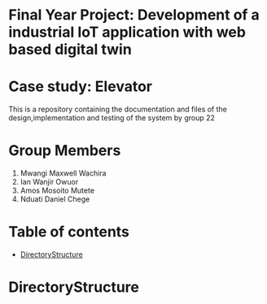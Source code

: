 # Final Year Project: Development of a industrial IoT application with web based digital twin
# Case study: Elevator
This is a repository containing the documentation and files of the design,implementation and testing of the system by group 22

# Group Members
1. Mwangi Maxwell Wachira
2. Ian Wanjir Owuor 
3. Amos Mosoito Mutete
4. Nduati Daniel Chege 


# Table of contents
* [DirectoryStructure](#directory-structure)

# DirectoryStructure
